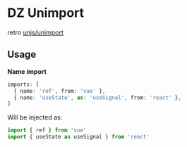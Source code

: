 # DZ Unimport

retro [unjs/unimport](https://github.com/unjs/unimport)

## Usage

**Name import**

```ts
imports: [
  { name: 'ref', from: 'vue' },
  { name: 'useState', as: 'useSignal', from: 'react' },
]
```

Will be injected as:

```ts
import { ref } from 'vue'
import { useState as useSignal } from 'react'
```
